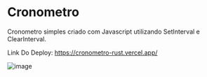 # Cronometro


Cronometro simples criado com Javascript utilizando SetInterval e ClearInterval.

Link Do Deploy: https://cronometro-rust.vercel.app/


![image](https://user-images.githubusercontent.com/101595139/164015462-2f7ff46e-ef62-44f1-9b9d-6fe4a5e2139b.png)
